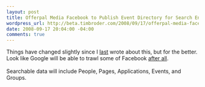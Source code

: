```yaml
--- 
layout: post
title: Offerpal Media Facebook to Publish Event Directory for Search Engines
wordpress_url: http://beta.timbroder.com/2008/09/17/offerpal-media-facebook-to-publish-event-directory-for-search-engines/
date: 2008-09-17 20:04:00 -04:00
comments: true
---
```

Things have changed slightly since I <a href="http://blog.gpowered.net/2008/05/why-microsoft-will-buy-facebook-and.html">last</a> wrote about this, but for the better.  Look like Google will be able to trawl some of Facebook <a href="http://www.insidefacebook.com/2008/09/12/facebook-to-publish-event-directory-for-search-engines/">after all</a>.<br /><br />
Searchable data will include People, Pages, Applications, Events, and Groups.
